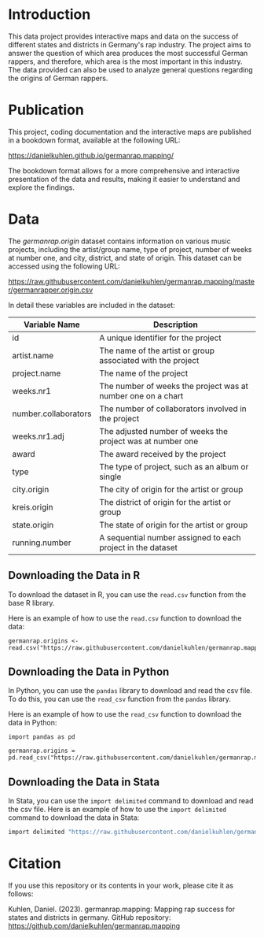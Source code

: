 # Introduction

This data project provides interactive maps and data on the success of different states and districts in Germany's rap industry. The project aims to answer the question of which area produces the most successful German rappers, and therefore, which area is the most important in this industry. The data provided can also be used to analyze general questions regarding the origins of German rappers.

# Publication

This project, coding documentation and the interactive maps are published in a bookdown format, available at the following URL:

https://danielkuhlen.github.io/germanrap.mapping/

The bookdown format allows for a more comprehensive and interactive presentation of the data and results, making it easier to understand and explore the findings. 

# Data

The *germanrap.origin* dataset contains information on various music projects, including the artist/group name, type of project, number of weeks at number one, and city, district, and state of origin. This dataset can be accessed using the following URL:

https://raw.githubusercontent.com/danielkuhlen/germanrap.mapping/master/germanrapper.origin.csv 

In detail these variables are included in the dataset:

| Variable Name        | Description |
|----------------------|-------------|
| id                   | A unique identifier for the project |
| artist.name          | The name of the artist or group associated with the project |
| project.name         | The name of the project |
| weeks.nr1            | The number of weeks the project was at number one on a chart |
| number.collaborators | The number of collaborators involved in the project |
| weeks.nr1.adj        | The adjusted number of weeks the project was at number one |
| award                | The award received by the project |
| type                 | The type of project, such as an album or single |
| city.origin          | The city of origin for the artist or group |
| kreis.origin         | The district of origin for the artist or group |
| state.origin         | The state of origin for the artist or group |
| running.number       | A sequential number assigned to each project in the dataset |

## Downloading the Data in R

To download the dataset in R, you can use the `read.csv` function from the base R library.

Here is an example of how to use the `read.csv` function to download the data:

```
germanrap.origins <- read.csv("https://raw.githubusercontent.com/danielkuhlen/germanrap.mapping/master/germanrapper.origin.csv")
```

## Downloading the Data in Python

In Python, you can use the `pandas` library to download and read the csv file. To do this, you can use the `read_csv` function from the `pandas` library.

Here is an example of how to use the `read_csv` function to download the data in Python:

```
import pandas as pd

germanrap.origins = pd.read_csv("https://raw.githubusercontent.com/danielkuhlen/germanrap.mapping/master/germanrapper.origin.csv")
```

## Downloading the Data in Stata

In Stata, you can use the `import delimited` command to download and read the csv file. 
Here is an example of how to use the `import delimited` command to download the data in Stata:

```stata
import delimited "https://raw.githubusercontent.com/danielkuhlen/germanrap.mapping/master/germanrapper.origin.csv", clear
```

# Citation

If you use this repository or its contents in your work, please cite it as follows:

Kuhlen, Daniel. (2023). germanrap.mapping: Mapping rap success for states and districts in germany. GitHub repository: https://github.com/danielkuhlen/germanrap.mapping
